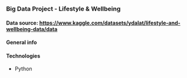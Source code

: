 ### Big Data Project - Lifestyle & Wellbeing
#### Data source: https://www.kaggle.com/datasets/ydalat/lifestyle-and-wellbeing-data/data
#### General info
#### Technologies
* Python